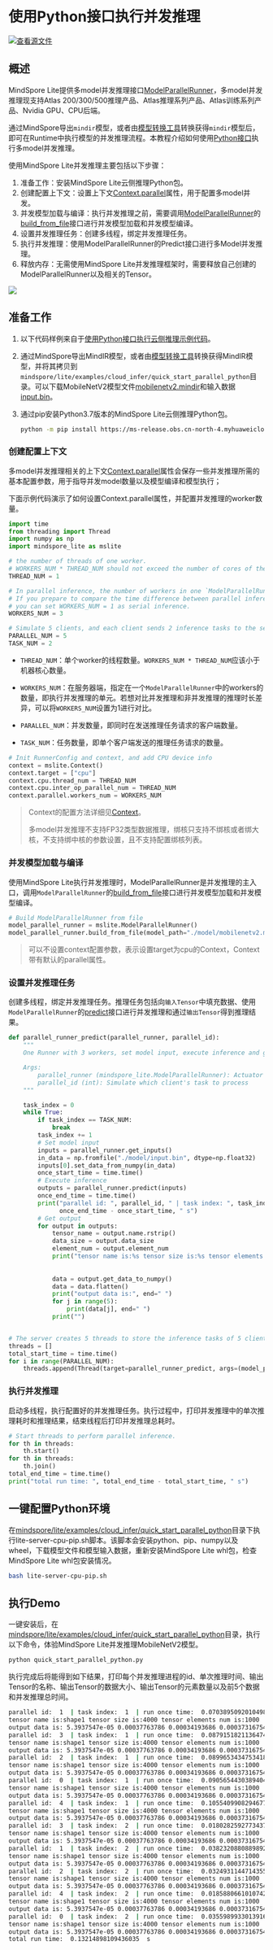 # 使用Python接口执行并发推理

[![查看源文件](https://mindspore-website.obs.cn-north-4.myhuaweicloud.com/website-images/r2.6.0rc1/resource/_static/logo_source.svg)](https://gitee.com/mindspore/docs/blob/r2.6.0rc1/docs/lite/docs/source_zh_cn/mindir/runtime_parallel_python.md)

## 概述

MindSpore Lite提供多model并发推理接口[ModelParallelRunner](https://mindspore.cn/lite/api/zh-CN/r2.6.0rc1/mindspore_lite/mindspore_lite.ModelParallelRunner.html)，多model并发推理现支持Atlas 200/300/500推理产品、Atlas推理系列产品、Atlas训练系列产品、Nvidia GPU、CPU后端。

通过MindSpore导出`mindir`模型，或者由[模型转换工具](https://www.mindspore.cn/lite/docs/zh-CN/r2.6.0rc1/mindir/converter_tool.html)转换获得`mindir`模型后，即可在Runtime中执行模型的并发推理流程。本教程介绍如何使用[Python接口](https://mindspore.cn/lite/api/zh-CN/r2.6.0rc1/mindspore_lite.html)执行多model并发推理。

使用MindSpore Lite并发推理主要包括以下步骤：

1. 准备工作：安装MindSpore Lite云侧推理Python包。
2. 创建配置上下文：设置上下文[Context.parallel](https://mindspore.cn/lite/api/zh-CN/r2.6.0rc1/mindspore_lite/mindspore_lite.Context.html#mindspore_lite.Context)属性，用于配置多model并发。
3. 并发模型加载与编译：执行并发推理之前，需要调用[ModelParallelRunner](https://mindspore.cn/lite/api/zh-CN/r2.6.0rc1/mindspore_lite/mindspore_lite.ModelParallelRunner.html)的[build_from_file](https://mindspore.cn/lite/api/zh-CN/r2.6.0rc1/mindspore_lite/mindspore_lite.ModelParallelRunner.html#mindspore_lite.ModelParallelRunner.build_from_file)接口进行并发模型加载和并发模型编译。
4. 设置并发推理任务：创建多线程，绑定并发推理任务。
5. 执行并发推理：使用ModelParallelRunner的Predict接口进行多Model并发推理。
6. 释放内存：无需使用MindSpore Lite并发推理框架时，需要释放自己创建的ModelParallelRunner以及相关的Tensor。

![](./images/server_inference.png)

## 准备工作

1. 以下代码样例来自于[使用Python接口执行云侧推理示例代码](https://gitee.com/mindspore/mindspore/tree/v2.6.0-rc1/mindspore/lite/examples/cloud_infer/quick_start_parallel_python)。

2. 通过MindSpore导出MindIR模型，或者由[模型转换工具](https://www.mindspore.cn/lite/docs/zh-CN/r2.6.0rc1/mindir/converter_tool.html)转换获得MindIR模型，并将其拷贝到`mindspore/lite/examples/cloud_infer/quick_start_parallel_python`目录。可以下载MobileNetV2模型文件[mobilenetv2.mindir](https://download.mindspore.cn/model_zoo/official/lite/quick_start/mobilenetv2.mindir)和输入数据[input.bin](https://download.mindspore.cn/model_zoo/official/lite/quick_start/input.bin)。

3. 通过pip安装Python3.7版本的MindSpore Lite云侧推理Python包。

    ```bash
    python -m pip install https://ms-release.obs.cn-north-4.myhuaweicloud.com/${MINDSPORE_LITE_VERSION}/MindSpore/lite/release/centos_x86/cloud_fusion/mindspore_lite-${MINDSPORE_LITE_VERSION}-cp37-cp37m-linux_x86.whl --trusted-host ms-release.obs.cn-north-4.myhuaweicloud.com -i https://pypi.tuna.tsinghua.edu.cn/simple
    ```

### 创建配置上下文

多model并发推理相关的上下文[Context.parallel](https://mindspore.cn/lite/api/zh-CN/r2.6.0rc1/mindspore_lite/mindspore_lite.Context.html#mindspore_lite.Context)属性会保存一些并发推理所需的基本配置参数，用于指导并发model数量以及模型编译和模型执行；

下面示例代码演示了如何设置Context.parallel属性，并配置并发推理的worker数量。

```python
import time
from threading import Thread
import numpy as np
import mindspore_lite as mslite

# the number of threads of one worker.
# WORKERS_NUM * THREAD_NUM should not exceed the number of cores of the machine.
THREAD_NUM = 1

# In parallel inference, the number of workers in one `ModelParallelRunner` in server.
# If you prepare to compare the time difference between parallel inference and serial inference,
# you can set WORKERS_NUM = 1 as serial inference.
WORKERS_NUM = 3

# Simulate 5 clients, and each client sends 2 inference tasks to the server at the same time.
PARALLEL_NUM = 5
TASK_NUM = 2
```

- `THREAD_NUM`：单个worker的线程数量。`WORKERS_NUM * THREAD_NUM`应该小于机器核心数量。

- `WORKERS_NUM`：在服务器端，指定在一个`ModelParallelRunner`中的workers的数量，即执行并发推理的单元。若想对比并发推理和非并发推理的推理时长差异，可以将`WORKERS_NUM`设置为1进行对比。

- `PARALLEL_NUM`：并发数量，即同时在发送推理任务请求的客户端数量。

- `TASK_NUM`：任务数量，即单个客户端发送的推理任务请求的数量。

```python
# Init RunnerConfig and context, and add CPU device info
context = mslite.Context()
context.target = ["cpu"]
context.cpu.thread_num = THREAD_NUM
context.cpu.inter_op_parallel_num = THREAD_NUM
context.parallel.workers_num = WORKERS_NUM
```

> Context的配置方法详细见[Context](https://www.mindspore.cn/lite/docs/zh-CN/r2.6.0rc1/mindir/runtime_python.html#创建配置上下文)。
>
> 多model并发推理不支持FP32类型数据推理，绑核只支持不绑核或者绑大核，不支持绑中核的参数设置，且不支持配置绑核列表。

### 并发模型加载与编译

使用MindSpore Lite执行并发推理时，ModelParallelRunner是并发推理的主入口，调用`ModelParallelRunner`的[build_from_file](https://mindspore.cn/lite/api/zh-CN/r2.6.0rc1/mindspore_lite/mindspore_lite.ModelParallelRunner.html#mindspore_lite.ModelParallelRunner.build_from_file)接口进行并发模型加载和并发模型编译。

```python
# Build ModelParallelRunner from file
model_parallel_runner = mslite.ModelParallelRunner()
model_parallel_runner.build_from_file(model_path="./model/mobilenetv2.mindir", context=context)
```

> 可以不设置context配置参数，表示设置target为cpu的Context，Context带有默认的parallel属性。

### 设置并发推理任务

创建多线程，绑定并发推理任务。推理任务包括向`输入Tensor`中填充数据、使用`ModelParallelRunner`的[predict](https://www.mindspore.cn/lite/api/zh-CN/r2.6.0rc1/mindspore_lite/mindspore_lite.ModelParallelRunner.html#mindspore_lite.ModelParallelRunner.predict)接口进行并发推理和通过`输出Tensor`得到推理结果。

```python
def parallel_runner_predict(parallel_runner, parallel_id):
    """
    One Runner with 3 workers, set model input, execute inference and get output.

    Args:
        parallel_runner (mindspore_lite.ModelParallelRunner): Actuator Supporting Parallel inference.
        parallel_id (int): Simulate which client's task to process
    """

    task_index = 0
    while True:
        if task_index == TASK_NUM:
            break
        task_index += 1
        # Set model input
        inputs = parallel_runner.get_inputs()
        in_data = np.fromfile("./model/input.bin", dtype=np.float32)
        inputs[0].set_data_from_numpy(in_data)
        once_start_time = time.time()
        # Execute inference
        outputs = parallel_runner.predict(inputs)
        once_end_time = time.time()
        print("parallel id: ", parallel_id, " | task index: ", task_index, " | run once time: ",
              once_end_time - once_start_time, " s")
        # Get output
        for output in outputs:
            tensor_name = output.name.rstrip()
            data_size = output.data_size
            element_num = output.element_num
            print("tensor name is:%s tensor size is:%s tensor elements num is:%s" % (tensor_name,
                                                                                     data_size,
                                                                                     element_num))
            data = output.get_data_to_numpy()
            data = data.flatten()
            print("output data is:", end=" ")
            for j in range(5):
                print(data[j], end=" ")
            print("")


# The server creates 5 threads to store the inference tasks of 5 clients.
threads = []
total_start_time = time.time()
for i in range(PARALLEL_NUM):
    threads.append(Thread(target=parallel_runner_predict, args=(model_parallel_runner, i,)))
```

### 执行并发推理

启动多线程，执行配置好的并发推理任务。执行过程中，打印并发推理中的单次推理耗时和推理结果，结束线程后打印并发推理总耗时。

```python
# Start threads to perform parallel inference.
for th in threads:
    th.start()
for th in threads:
    th.join()
total_end_time = time.time()
print("total run time: ", total_end_time - total_start_time, " s")
```

## 一键配置Python环境

在[mindspore/lite/examples/cloud_infer/quick_start_parallel_python](https://gitee.com/mindspore/mindspore/tree/v2.6.0-rc1/mindspore/lite/examples/cloud_infer/quick_start_parallel_python)目录下执行lite-server-cpu-pip.sh脚本。该脚本会安装python、pip、numpy以及wheel，下载模型文件和模型输入数据，重新安装MindSpore Lite whl包，检查MindSpore Lite whl包安装情况。

```bash
bash lite-server-cpu-pip.sh
```

## 执行Demo

一键安装后，在[mindspore/lite/examples/cloud_infer/quick_start_parallel_python](https://gitee.com/mindspore/mindspore/tree/v2.6.0-rc1/mindspore/lite/examples/cloud_infer/quick_start_parallel_python)目录，执行以下命令，体验MindSpore Lite并发推理MobileNetV2模型。

```bash
python quick_start_parallel_python.py
```

执行完成后将能得到如下结果，打印每个并发推理进程的id、单次推理时间、输出Tensor的名称、输出Tensor的数据大小、输出Tensor的元素数量以及前5个数据和并发推理总时间。

```bash
parallel id:  1  | task index:  1  | run once time:  0.0703895092010498  s
tensor name is:shape1 tensor size is:4000 tensor elements num is:1000
output data is: 5.3937547e-05 0.00037763786 0.00034193686 0.00037316754 0.00022436169
parallel id:  3  | task index:  1  | run once time:  0.08791518211364746  s
tensor name is:shape1 tensor size is:4000 tensor elements num is:1000
output data is: 5.3937547e-05 0.00037763786 0.00034193686 0.00037316754 0.00022436169
parallel id:  2  | task index:  1  | run once time:  0.0899653434753418  s
tensor name is:shape1 tensor size is:4000 tensor elements num is:1000
output data is: 5.3937547e-05 0.00037763786 0.00034193686 0.00037316754 0.00022436169
parallel id:  0  | task index:  1  | run once time:  0.09056544303894043  s
tensor name is:shape1 tensor size is:4000 tensor elements num is:1000
output data is: 5.3937547e-05 0.00037763786 0.00034193686 0.00037316754 0.00022436169
parallel id:  4  | task index:  1  | run once time:  0.10554099082946777  s
tensor name is:shape1 tensor size is:4000 tensor elements num is:1000
output data is: 5.3937547e-05 0.00037763786 0.00034193686 0.00037316754 0.00022436169
parallel id:  3  | task index:  2  | run once time:  0.01802825927734375  s
tensor name is:shape1 tensor size is:4000 tensor elements num is:1000
output data is: 5.3937547e-05 0.00037763786 0.00034193686 0.00037316754 0.00022436169
parallel id:  1  | task index:  2  | run once time:  0.03823208808898926  s
tensor name is:shape1 tensor size is:4000 tensor elements num is:1000
output data is: 5.3937547e-05 0.00037763786 0.00034193686 0.00037316754 0.00022436169
parallel id:  2  | task index:  2  | run once time:  0.03249311447143555  s
tensor name is:shape1 tensor size is:4000 tensor elements num is:1000
output data is: 5.3937547e-05 0.00037763786 0.00034193686 0.00037316754 0.00022436169
parallel id:  4  | task index:  2  | run once time:  0.01858806610107422  s
tensor name is:shape1 tensor size is:4000 tensor elements num is:1000
output data is: 5.3937547e-05 0.00037763786 0.00034193686 0.00037316754 0.00022436169
parallel id:  0  | task index:  2  | run once time:  0.0355989933013916  s
tensor name is:shape1 tensor size is:4000 tensor elements num is:1000
output data is: 5.3937547e-05 0.00037763786 0.00034193686 0.00037316754 0.00022436169
total run time:  0.13214898109436035  s
```

